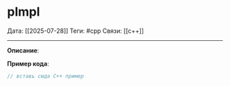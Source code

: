 
# pImpl

Дата: [[2025-07-28]]
Теги: #cpp
Связи: [[c++]] 

---

**Описание**:

**Пример кода**:

```cpp
// вставь сюда C++ пример
```